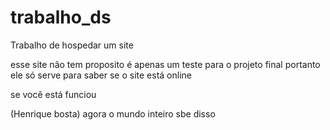 # trabalho_ds
Trabalho de hospedar um site

  esse site não tem proposito é apenas um teste para o projeto final
portanto ele só serve para saber se o site está online

se você está funciou 

(Henrique bosta) 
agora o mundo inteiro sbe disso
